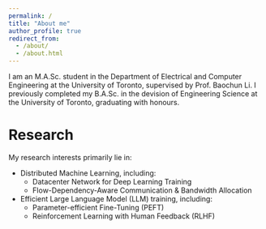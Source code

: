 ```yaml
---
permalink: /
title: "About me"
author_profile: true
redirect_from:
  - /about/
  - /about.html
---
```

I am an M.A.Sc. student in the Department of Electrical and Computer Engineering at the University of Toronto, supervised by Prof. Baochun Li. I previously completed my B.A.Sc. in the devision of Engineering Science at the University of Toronto, graduating with honours.


<!-- This is the front page of a website that is powered by the [Academic Pages template](https://github.com/academicpages/academicpages.github.io) and hosted on GitHub pages. [GitHub pages](https://pages.github.com) is a free service in which websites are built and hosted from code and data stored in a GitHub repository, automatically updating when a new commit is made to the repository. This template was forked from the [Minimal Mistakes Jekyll Theme](https://mmistakes.github.io/minimal-mistakes/) created by Michael Rose, and then extended to support the kinds of content that academics have: publications, talks, teaching, a portfolio, blog posts, and a dynamically-generated CV. Incidentally, these same features make it a great template for anyone that needs to show off a professional template!

 You can fork [this template](https://github.com/academicpages/academicpages.github.io) right now, modify the configuration and Markdown files, add your own PDFs and other content, and have your own site for free, with no ads! -->

Research
======
My research interests primarily lie in:
- Distributed Machine Learning, including:
  - Datacenter Network for Deep Learning Training
  - Flow-Dependency-Aware Communication & Bandwidth Allocation
- Efficient Large Language Model (LLM) training, including:
  - Parameter-efficient Fine-Tuning (PEFT)
  - Reinforcement Learning with Human Feedback (RLHF)
